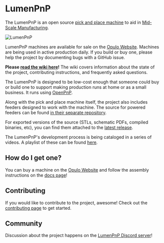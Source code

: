 # LumenPnP
The LumenPnP is an open source [pick and place machine](https://en.wikipedia.org/wiki/Pick-and-place_machine) to aid in [Mid-Scale Manufacturing](http://stephenhawes.com/level-2-manufacturing/). 

![LumenPnP](img/hero-alpha.png)

LumenPnP machines are available for sale on the [Opulo Website](https://www.opulo.io/). Machines are being used in active production daily. If you build or buy one, please help the project by documenting bugs with a GitHub issue.

**Please [read the wiki here](https://github.com/opulo-inc/lumenpnp/wiki)!** The wiki covers information about the state of the project, contributing instructions, and frequently asked questions.

The LumenPnP is designed to be low-cost enough that someone could buy or build one to support making production runs at home or as a small business. It runs using [OpenPnP](https://openpnp.org/).

Along with the pick and place machine itself, the project also includes feeders designed to work with the machine. The source for powered feeders can be found [in their separate repository](https://github.com/opulo-inc/feeder).

For exported versions of the source (STLs, schematic PDFs, compiled binaries, etc), you can find them attached to the [latest release](https://github.com/opulo-inc/lumenpnp/releases).

The LumenPnP's development process is being cataloged in a series of videos. A playlist of these can be found [here](https://www.youtube.com/playlist?list=PLIeJXmcg1baLBz3x0nCDqkYpKs2IWGHk4).

## How do I get one?
You can buy a machine on the [Opulo Website](https://www.opulo.io/products/lumenpnp) and follow the assembly instructions on the [docs page](https://docs.opulo.io/)!

## Contributing
If you would like to contribute to the project, awesome! Check out the [contributing page](https://github.com/opulo-inc/lumenpnp/wiki/Contributing) to get started.

## Community
Discussion about the project happens on the [LumenPnP Discord server](https://discordapp.com/invite/TCwy6De)!



















